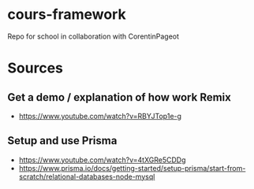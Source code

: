 # cours-framework
Repo for school in collaboration with CorentinPageot




# Sources

## Get a demo / explanation of how work Remix

- https://www.youtube.com/watch?v=RBYJTop1e-g

## Setup and use Prisma

- https://www.youtube.com/watch?v=4tXGRe5CDDg
- https://www.prisma.io/docs/getting-started/setup-prisma/start-from-scratch/relational-databases-node-mysql

